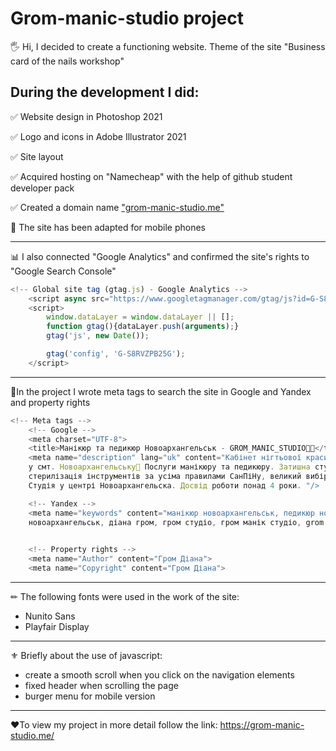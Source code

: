 # Grom-manic-studio project

🖐 Hi, I decided to create a functioning website. Theme of the site "Business card of the nails workshop"

## **During the development I did:**

✅ Website design in Photoshop 2021

✅ Logo and icons in Adobe Illustrator 2021

✅ Site layout

✅ Acquired hosting on "Namecheap" with the help of github student developer pack

✅ Created a domain name ["grom-manic-studio.me"](https://grom-manic-studio.me/)


📱 The site has been adapted for mobile phones

---
📊 I also connected "Google Analytics" and confirmed the site's rights to "Google Search Console"
```JavaScript
<!-- Global site tag (gtag.js) - Google Analytics -->
    <script async src="https://www.googletagmanager.com/gtag/js?id=G-S8RVZPB25G"></script>
    <script>
        window.dataLayer = window.dataLayer || [];
        function gtag(){dataLayer.push(arguments);}
        gtag('js', new Date());

        gtag('config', 'G-S8RVZPB25G');
    </script>
```
---

📌In the project I wrote meta tags to search the site in Google and Yandex and property rights
```JavaScript
<!-- Meta tags -->
    <!-- Google -->
    <meta charset="UTF-8">
    <title>Манікюр та педикюр Новоархангельськ - GROM_MANIC_STUDIO💅🏻</title>
    <meta name="description" lang="uk" content="Кабінет нігтьової краси Гром Діани
    у смт. Новоархангельську💅 Послуги манікюру та педикюру. Затишна студія,
    стерилізація інструментів за усіма правилами СанПіНу, великий вибір лаків.
    Студія у центрі Новоархангельска. Досвід роботи понад 4 роки. "/>

    <!-- Yandex -->
    <meta name="keywords" content="манікюр новоархангельськ, педикюр новоархангельськ, салон манікюру,
    новоархангельськ, діана гром, гром студіо, гром манік студіо, grom manic, grom manic studio, grom-manic-studio"/>
   

    <!-- Property rights -->
    <meta name="Author" content="Гром Діана">
    <meta name="Copyright" content="Гром Діана">
```
---

✏ The following fonts were used in the work of the site:
- Nunito Sans
- Playfair Display

---
⚜ Briefly about the use of javascript:
- create a smooth scroll when you click on the navigation elements
- fixed header when scrolling the page
- burger menu for mobile version


---

❤To view my project in more detail follow the link: https://grom-manic-studio.me/

